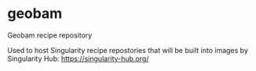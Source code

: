 # geobam
Geobam recipe repository

Used to host Singularity recipe repostories that will be built into images by Singularity Hub: https://singularity-hub.org/
